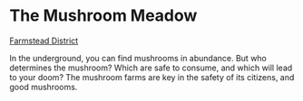 # The Mushroom Meadow
[Farmstead District](Farmstead%20District%20Overview.md)

In the underground, you can find mushrooms in abundance. But who determines the mushroom? Which are safe to consume, and which will lead to your doom? The mushroom farms are key in the safety of its citizens, and good mushrooms.